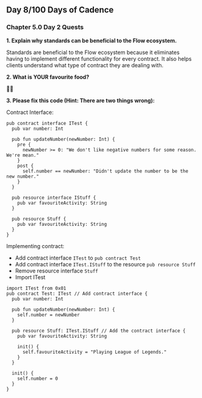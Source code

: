 ## Day 8/100 Days of Cadence

### Chapter 5.0 Day 2 Quests

**1. Explain why standards can be beneficial to the Flow ecosystem.**

Standards are beneficial to the Flow ecosystem because it eliminates having to implement different functionality for every contract. It also helps clients understand what type of contract they are dealing with. 

**2. What is YOUR favourite food?**

🎂🍰

**3. Please fix this code (Hint: There are two things wrong):**

Contract Interface:
```cadence
pub contract interface ITest {
  pub var number: Int
  
  pub fun updateNumber(newNumber: Int) {
    pre {
      newNumber >= 0: "We don't like negative numbers for some reason. We're mean."
    }
    post {
      self.number == newNumber: "Didn't update the number to be the new number."
    }
  }

  pub resource interface IStuff {
    pub var favouriteActivity: String
  }

  pub resource Stuff {
    pub var favouriteActivity: String
  }
}
```
Implementing contract:

  * Add contract interface `ITest` to `pub contract Test`
  * Add contract interface `ITest.IStuff` to the resource `pub resource Stuff`
  * Remove resource interface `Stuff`
  * Import ITest
```cadence
import ITest from 0x01
pub contract Test: ITest // Add contract interface {
  pub var number: Int
  
  pub fun updateNumber(newNumber: Int) {
    self.number = newNumber
  }

  pub resource Stuff: ITest.IStuff // Add the contract interface {
    pub var favouriteActivity: String

    init() {
      self.favouriteActivity = "Playing League of Legends."
    }
  }

  init() {
    self.number = 0
  }
}
```
